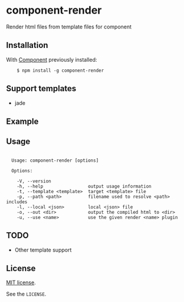 # component-render

  Render html files from template files for component



## Installation

  With [Component](http://github.com/component/component) previously installed:

```
    $ npm install -g component-render
```


## Support templates

- jade


## Example


## Usage

```

  Usage: component-render [options]

  Options:

    -V, --version              
    -h, --help                 output usage information
    -t, --template <template>  target <template> file
    -p, --path <path>          filename used to resolve <path> includes
    -l, --local <json>         local <json> file
    -o, --out <dir>            output the compiled html to <dir>
    -u, --use <name>           use the given render <name> plugin

```

## TODO

- Other template support


## License

[MIT license](http://www.opensource.org/licenses/mit-license.php).

See the `LICENSE`.
